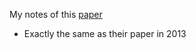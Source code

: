 My notes of this [paper](https://storage.googleapis.com/deepmind-media/dqn/DQNNaturePaper.pdf)

- Exactly the same as their paper in 2013
